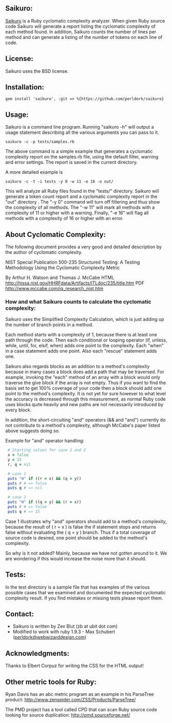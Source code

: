 ## Saikuro:

[Saikuro][1] is a Ruby cyclomatic complexity analyzer.  When given Ruby
source code Saikuro will generate a report listing the cyclomatic
complexity of each method found.  In addition, Saikuro counts the
number of lines per method and can generate a listing of the number of
tokens on each line of code.

[1]: http://saikuro.rubyforge.net "Forked from rubyforge.net by Max Schubert"

## License:
Saikuro uses the BSD license.

## Installation:

    gem install 'saikuro', :git => %{https://github.com/perldork/saikuro}

## Usage:

Saikuro is a command line program.
Running "saikuro -h" will output a usage statement describing all
the various arguments you can pass to it.

    saikuro -c -p tests/samples.rb

The above command is a simple example that generates a cyclomatic
complexity report on the samples.rb file, using the default filter,
warning and error settings. The report is saved in the current
directory.

A more detailed example is

    saikuro -c -t -i tests -y 0 -w 11 -e 16 -o out/

This will analyze all Ruby files found in the "tests/" directory.
Saikuro will generate a token count report and a cyclomatic complexity
report in the "out" directory .  The "-y 0" command will turn off
filtering and thus show the complexity of all methods.  The "-w 11"
will mark all methods with a complexity of 11 or higher with a
warning.  Finally, "-e 16" will flag all methods with a complexity of
16 or higher with an error.


## About Cyclomatic Complexity:

The following document provides a very good and detailed description
by the author of cyclomatic complexity.

NIST Special Publication 500-235
Structured Testing: A Testing Methodology Using the Cyclomatic
Complexity Metric

By Arthur H. Watson and Thomas J. McCabe
HTML
http://hissa.nist.gov/HHRFdata/Artifacts/ITLdoc/235/title.htm
PDF
http://www.mccabe.com/iq_research_nist.htm


### How and what Saikuro counts to calculate the cyclomatic complexity:

Saikuro uses the Simplified Complexity Calculation, which is just
adding up the number of branch points in a method.

Each method starts with a complexity of 1, because there is at least
one path through the code.  Then each conditional or looping operator
(if, unless, while, until, for, elsif, when) adds one point to the
complexity. Each "when" in a case statement adds one point.  Also each
"rescue" statement adds one.

Saikuro also regards blocks as an addition to a method's complexity
because in many cases a block does add a path that may be traversed.
For example, invoking the "each" method of an array with a block would
only traverse the give block if the array is not empty.  Thus if you
want to find the basis set to get 100% coverage of your code then a
block should add one point to the method's complexity.  It is not yet
for sure however to what level the accuracy is decreased through this
measurement, as normal Ruby code uses blocks quite heavily and new
paths are not necessarily introduced by every block.

In addition, the short-circuiting "and" operators (&& and "and")
currently do not contribute to a method's complexity, although
McCabe's paper listed above suggests doing so.


Example for "and" operator handling:

```ruby
 # Starting values for case 1 and 2
 x = false
 y = 15
 r, q = nil

 # case 1
 puts "W" if ((r = x) && (q = y))
 puts r # => false
 puts q # => nil

 # case 2
 puts "W" if ((q = y) && (r = x))
 puts r # => false
 puts q # => 15
```

Case 1 illustrates why "and" operators should add to a method's
complexity, because the result of ( r = x ) is false the if statement
stops and returns false without evaluating the ( q = y ) branch.  Thus
if a total coverage of source code is desired, one point should be
added to the method's complexity.

So why is it not added?
Mainly, because we have not gotten around to it.  We are wondering if
this would increase the noise more than it should.

## Tests:

In the test directory is a sample file that has examples of the
various possible cases that we examined and documented the expected
cyclomatic complexity result.  If you find mistakes or missing tests
please report them.

## Contact:

- Saikuro is written by Zev Blut (zb at ubit dot com)
- Modified to work with ruby 1.9.3 - Max Schubert (perldork@webwizarddesign.com)

## Acknowledgments:

Thanks to Elbert Corpuz for writing the CSS for the HTML output!

## Other metric tools for Ruby:

Ryan Davis has an abc metric program as an example in his ParseTree
product:  http://www.zenspider.com/ZSS/Products/ParseTree/

The PMD project has a tool called CPD that can scan Ruby source code
looking for source duplication:  http://pmd.sourceforge.net/
